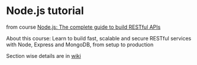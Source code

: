 # Node.js tutorial 

from course [Node.js: The complete guide to build RESTful APIs](https://www.udemy.com/course/nodejs-master-class/l)

About this course:
Learn to build fast, scalable and secure RESTful services with Node, Express and MongoDB, from setup to production

Section wise details are in [wiki](https://github.com/ManjiriBirajdar/nodejs-tutorial/wiki)



